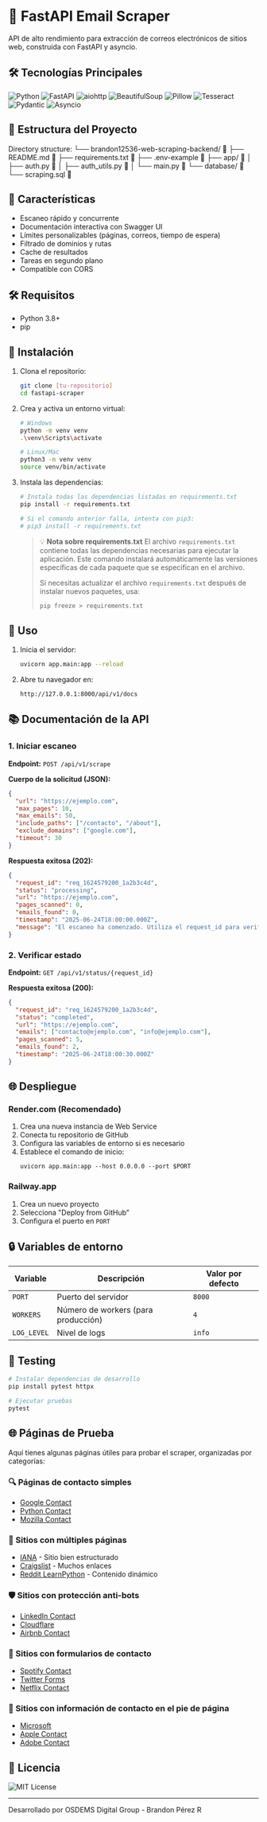 # 🚀 FastAPI Email Scraper

API de alto rendimiento para extracción de correos electrónicos de sitios web, construida con FastAPI y asyncio.

## 🛠️ Tecnologías Principales

![Python](https://img.shields.io/badge/Python-3776AB?logo=python&logoColor=white&style=for-the-badge)
![FastAPI](https://img.shields.io/badge/FastAPI-009688?logo=fastapi&logoColor=white&style=for-the-badge)
![aiohttp](https://img.shields.io/badge/aiohttp-2C5BB4?logo=aiohttp&logoColor=white&style=for-the-badge)
![BeautifulSoup](https://img.shields.io/badge/Beautiful_Soup-FF6B6B?logo=beautifulsoup&logoColor=white&style=for-the-badge)
![Pillow](https://img.shields.io/badge/Pillow-8A2BE2?logo=pillow&logoColor=white&style=for-the-badge)
![Tesseract](https://img.shields.io/badge/Tesseract-4285F4?logo=tesseract&logoColor=white&style=for-the-badge)
![Pydantic](https://img.shields.io/badge/Pydantic-9209B3?logo=pydantic&logoColor=white&style=for-the-badge)
![Asyncio](https://img.shields.io/badge/Asyncio-00A98F?logo=asyncio&logoColor=white&style=for-the-badge)


## 📁 Estructura del Proyecto

Directory structure:
└── brandon12536-web-scraping-backend/ 📁
    ├── README.md 📄
    ├── requirements.txt 📄
    ├── .env-example 📄
    ├── app/ 📁
    │   ├── auth.py 📄
    │   ├── auth_utils.py 📄
    │   └── main.py 📄
    └── database/ 📁
        └── scraping.sql 📄


## 🚀 Características

- Escaneo rápido y concurrente
- Documentación interactiva con Swagger UI
- Límites personalizables (páginas, correos, tiempo de espera)
- Filtrado de dominios y rutas
- Cache de resultados
- Tareas en segundo plano
- Compatible con CORS

## 🛠️ Requisitos

- Python 3.8+
- pip

## 🚀 Instalación

1. Clona el repositorio:
   ```bash
   git clone [tu-repositorio]
   cd fastapi-scraper
   ```

2. Crea y activa un entorno virtual:
   ```bash
   # Windows
   python -m venv venv
   .\venv\Scripts\activate
   
   # Linux/Mac
   python3 -m venv venv
   source venv/bin/activate
   ```

3. Instala las dependencias:
   ```bash
   # Instala todas las dependencias listadas en requirements.txt
   pip install -r requirements.txt
   
   # Si el comando anterior falla, intenta con pip3:
   # pip3 install -r requirements.txt
   ```

   > 💡 **Nota sobre requirements.txt**
   > El archivo `requirements.txt` contiene todas las dependencias necesarias para ejecutar la aplicación. 
   > Este comando instalará automáticamente las versiones específicas de cada paquete que se especifican en el archivo.
   > 
   > Si necesitas actualizar el archivo `requirements.txt` después de instalar nuevos paquetes, usa:
   > ```bash
   > pip freeze > requirements.txt
   > ```

## 🚦 Uso

1. Inicia el servidor:
   ```bash
   uvicorn app.main:app --reload
   ```

2. Abre tu navegador en:
   ```
   http://127.0.0.1:8000/api/v1/docs
   ```

## 📚 Documentación de la API

### 1. Iniciar escaneo

**Endpoint:** `POST /api/v1/scrape`

**Cuerpo de la solicitud (JSON):**
```json
{
  "url": "https://ejemplo.com",
  "max_pages": 10,
  "max_emails": 50,
  "include_paths": ["/contacto", "/about"],
  "exclude_domains": ["google.com"],
  "timeout": 30
}
```

**Respuesta exitosa (202):**
```json
{
  "request_id": "req_1624579200_1a2b3c4d",
  "status": "processing",
  "url": "https://ejemplo.com",
  "pages_scanned": 0,
  "emails_found": 0,
  "timestamp": "2025-06-24T18:00:00.000Z",
  "message": "El escaneo ha comenzado. Utiliza el request_id para verificar el estado."
}
```

### 2. Verificar estado

**Endpoint:** `GET /api/v1/status/{request_id}`

**Respuesta exitosa (200):**
```json
{
  "request_id": "req_1624579200_1a2b3c4d",
  "status": "completed",
  "url": "https://ejemplo.com",
  "emails": ["contacto@ejemplo.com", "info@ejemplo.com"],
  "pages_scanned": 5,
  "emails_found": 2,
  "timestamp": "2025-06-24T18:00:30.000Z"
}
```

## 🌐 Despliegue

### Render.com (Recomendado)

1. Crea una nueva instancia de Web Service
2. Conecta tu repositorio de GitHub
3. Configura las variables de entorno si es necesario
4. Establece el comando de inicio:
   ```
   uvicorn app.main:app --host 0.0.0.0 --port $PORT
   ```

### Railway.app

1. Crea un nuevo proyecto
2. Selecciona "Deploy from GitHub"
3. Configura el puerto en `PORT`

## 🔒 Variables de entorno

| Variable | Descripción | Valor por defecto |
|----------|-------------|------------------|
| `PORT` | Puerto del servidor | `8000` |
| `WORKERS` | Número de workers (para producción) | `4` |
| `LOG_LEVEL` | Nivel de logs | `info` |

## 🧪 Testing

```bash
# Instalar dependencias de desarrollo
pip install pytest httpx

# Ejecutar pruebas
pytest
```

## 🌐 Páginas de Prueba

Aquí tienes algunas páginas útiles para probar el scraper, organizadas por categorías:

### 🔍 Páginas de contacto simples
- [Google Contact](https://about.google/contact-google/)
- [Python Contact](https://www.python.org/about/contact/)
- [Mozilla Contact](https://www.mozilla.org/contact/)

### 🔗 Sitios con múltiples páginas
- [IANA](https://www.iana.org/) - Sitio bien estructurado
- [Craigslist](https://www.craigslist.org/about/sites) - Muchos enlaces
- [Reddit LearnPython](https://www.reddit.com/r/learnpython/) - Contenido dinámico

### 🛡️ Sitios con protección anti-bots
- [LinkedIn Contact](https://www.linkedin.com/contact)
- [Cloudflare](https://www.cloudflare.com/)
- [Airbnb Contact](https://www.airbnb.com/contact)

### 📝 Sitios con formularios de contacto
- [Spotify Contact](https://www.spotify.com/us/contact/)
- [Twitter Forms](https://support.twitter.com/forms)
- [Netflix Contact](https://www.netflix.com/contact)

### 🏢 Sitios con información de contacto en el pie de página
- [Microsoft](https://www.microsoft.com/)
- [Apple Contact](https://www.apple.com/contact/)
- [Adobe Contact](https://www.adobe.com/contact.html)

## 📄 Licencia

![MIT License](https://img.shields.io/badge/License-MIT-green.svg?style=for-the-badge)

---

Desarrollado por OSDEMS Digital Group - Brandon Pérez R
